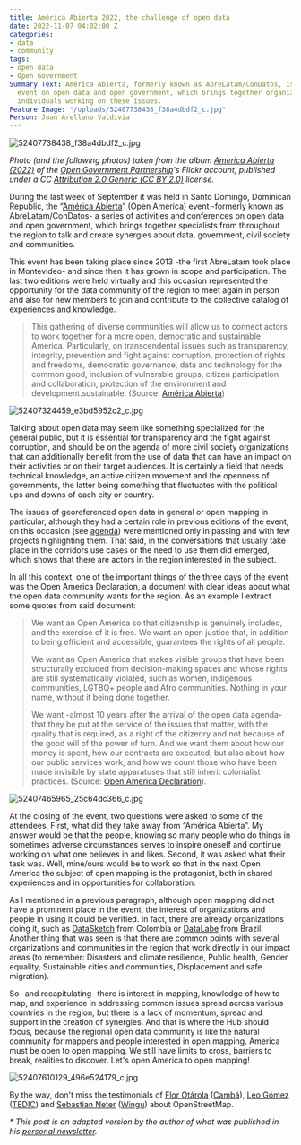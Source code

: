 ```yaml
---
title: América Abierta 2022, the challenge of open data
date: 2022-11-07 04:02:00 Z
categories:
- data
- community
tags:
- open data
- Open Government
Summary Text: América Abierta, formerly known as AbreLatam/ConDatos, is the regional
  event on open data and open government, which brings together organizations and
  individuals working on these issues.
Feature Image: "/uploads/52407738438_f38a4dbdf2_c.jpg"
Person: Juan Arellano Valdivia
---
```


![52407738438_f38a4dbdf2_c.jpg](/uploads/52407738438_f38a4dbdf2_c.jpg)

*Photo (and the following photos) taken from the album [America Abierta (2022)](https://www.flickr.com/photos/opengovpart/albums/72177720302678908/) of the [Open Government Partnership](https://www.flickr.com/photos/opengovpart/)'s Flickr account, published under a CC [Attribution 2.0 Generic (CC BY 2.0)](https://creativecommons.org/licenses/by/2.0/deed.en) license.*

During the last week of September it was held in Santo Domingo, Dominican Republic, the “[América Abierta](https://americaabierta.org/)” (Open America) event -formerly known as AbreLatam/ConDatos- a series of activities and conferences on open data and open government, which brings together specialists from throughout the region to talk and create synergies about data, government, civil society and communities.

This event has been taking place since 2013 -the first AbreLatam took place in Montevideo- and since then it has grown in scope and participation. The last two editions were held virtually and this occasion represented the opportunity for the data community of the region to meet again in person and also for new members to join and contribute to the collective catalog of experiences and knowledge.

> This gathering of diverse communities will allow us to connect actors to work together for a more open, democratic and sustainable America. Particularly, on transcendental issues such as transparency, integrity, prevention and fight against corruption, protection of rights and freedoms, democratic governance, data and technology for the common good, inclusion of vulnerable groups, citizen participation and collaboration, protection of the environment and development.sustainable. (Source: [América Abierta](https://americaabierta.org/acerca-de/))

![52407324459_e3bd5952c2_c.jpg](/uploads/52407324459_e3bd5952c2_c.jpg)

Talking about open data may seem like something specialized for the general public, but it is essential for transparency and the fight against corruption, and should be on the agenda of more civil society organizations that can additionally benefit from the use of data that can have an impact on their activities or on their target audiences. It is certainly a field that needs technical knowledge, an active citizen movement and the openness of governments, the latter being something that fluctuates with the political ups and downs of each city or country.

The issues of georeferenced open data in general or open mapping in particular, although they had a certain role in previous editions of the event, on this occasion (see [agenda](https://americaabierta.org/agenda/)) were mentioned only in passing and with few projects highlighting them. That said, in the conversations that usually take place in the corridors use cases or the need to use them did emerged, which shows that there are actors in the region interested in the subject.

In all this context, one of the important things of the three days of the event was the Open America Declaration, a document with clear ideas about what the open data community wants for the region. As an example I extract some quotes from said document:

> We want an Open America so that citizenship is genuinely included, and the exercise of it is free. We want an open justice that, in addition to being efficient and accessible, guarantees the rights of all people.
>
> We want an Open America that makes visible groups that have been structurally excluded from decision-making spaces and whose rights are still systematically violated, such as women, indigenous communities, LGTBQ\+ people and Afro communities. Nothing in your name, without it being done together.
>
> We want -almost 10 years after the arrival of the open data agenda- that they be put at the service of the issues that matter, with the quality that is required, as a right of the citizenry and not because of the good will of the power of turn. And we want them about how our money is spent, how our contracts are executed, but also about how our public services work, and how we count those who have been made invisible by state apparatuses that still inherit colonialist practices. (Source: [Open America Declaration](https://americaabierta.org/abrelatam-queremos-una-americaabierta-para-todas-las-personas/)).

![52407465965_25c64dc366_c.jpg](/uploads/52407465965_25c64dc366_c.jpg)

At the closing of the event, two questions were asked to some of the attendees. First, what did they take away from “América Abierta”. My answer would be that the people, knowing so many people who do things in sometimes adverse circumstances serves to inspire oneself and continue working on what one believes in and likes. Second, it was asked what their task was. Well, mine/ours would be to work so that in the next Open America the subject of open mapping is the protagonist, both in shared experiences and in opportunities for collaboration.

As I mentioned in a previous paragraph, although open mapping did not have a prominent place in the event, the interest of organizations and people in using it could be verified. In fact, there are already organizations doing it, such as [DataSketch](https://www.datasketch.co/) from Colombia or [DataLabe](https://datalabe.org/) from Brazil. Another thing that was seen is that there are common points with several organizations and communities in the region that work directly in our impact areas (to remember: Disasters and climate resilience, Public health, Gender equality, Sustainable cities and communities, Displacement and safe migration).

So -and recapitulating- there is interest in mapping, knowledge of how to map, and experience in addressing common issues spread across various countries in the region, but there is a lack of momentum, spread and support in the creation of synergies. And that is where the Hub should focus, because the regional open data community is like the natural community for mappers and people interested in open mapping. America must be open to open mapping. We still have limits to cross, barriers to break, realities to discover. Let's open America to open mapping!

![52407610129_496e524179_c.jpg](/uploads/52407610129_496e524179_c.jpg)

By the way, don't miss the testimonials of [Flor Otárola](https://www.instagram.com/p/CjS7JTSgcTn/) ([Cambá](https://camba.coop/)), [Leo Gómez](https://www.instagram.com/p/CkFjCPUgbjP/) ([TEDIC](https://www.tedic.org/)) and [Sebastian Neter](https://www.instagram.com/p/CkoOl3OpEpG/) ([Wingu](https://winguweb.org/)) about OpenStreetMap.

*\* This post is an adapted version by the author of what was published in his [personal newsletter](https://cyberjuan.substack.com/p/america-abierta-2022?sd=pf).*